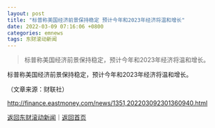 ```yaml
---
layout: post
title: "标普称美国经济前景保持稳定 预计今年和2023年经济将温和增长"
date: 2022-03-09 07:16:06 +0800
categories: emnews
tags: 东财滚动新闻
---
```

> 标普称美国经济前景保持稳定，预计今年和2023年经济将温和增长。

<p>标普称美国经济前景保持稳定，预计今年和2023年经济将温和增长。</p><p class="em_media">（文章来源：财联社）</p>

<http://finance.eastmoney.com/news/1351,202203092301360940.html>

[返回东财滚动新闻](//finews.withounder.com/emnews/)｜[返回首页](//finews.withounder.com/)